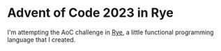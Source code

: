 # Advent of Code 2023 in Rye

I'm attempting the AoC challenge in [Rye](https://github.com/jheredos/rye), a little functional programming language that I created.
